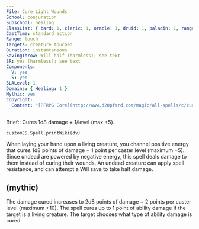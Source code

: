 ```yaml
---
File: Cure Light Wounds
School: conjuration
Subschool: healing
ClassList: { bard: 1, cleric: 1, oracle: 1, druid: 1, paladin: 1, ranger: 2, witch: 1, inquisitor: 1, alchemist: 1, shaman: 1, occultist: 1, spiritualist: 1 }
CastTime: standard action
Range: touch
Targets: creature touched
Duration: instantaneous
SavingThrow: Will half (harmless); see text
SR: yes (harmless); see text
Components:
  V: yes
  S: yes
SLALevel: 1
Domains: { Healing: 1 }
Mythic: yes
Copyright:
  Content: "[PFRPG Core](http://www.d20pfsrd.com/magic/all-spells/c/cure-light-wounds)"
---
```

Brief:: Cures 1d8 damage + 1/level (max +5).

```dataviewjs
customJS.Spell.printWiki(dv)
```

When laying your hand upon a living creature, you channel positive energy that cures 1d8 points of damage + 1 point per caster level (maximum +5). Since undead are powered by negative energy, this spell deals damage to them instead of curing their wounds. An undead creature can apply spell resistance, and can attempt a Will save to take half damage.


## (mythic)

The damage cured increases to 2d8 points of damage + 2 points per caster level (maximum +10). The spell cures up to 1 point of ability damage if the target is a living creature. The target chooses what type of ability damage is cured.
